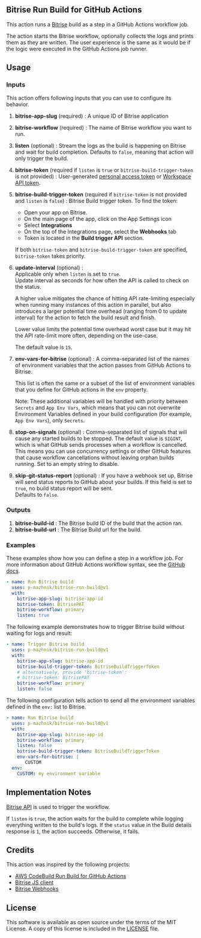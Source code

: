 ## Bitrise Run Build for GitHub Actions

This action runs a [Bitrise][bitrise] build
as a step in a GitHub Actions workflow job.

The action starts the Bitrise workflow, optionally collects the logs and prints them as they are written.
The user experience is the same as it would be if the logic were executed
in the GitHub Actions job runner.

## Usage

### Inputs

This action offers following inputs that you can use to configure its behavior.

1. **bitrise-app-slug** (required) : A unique ID of Bitrise application
1. **bitrise-workflow** (required) : The name of Bitrise workflow you want to run.

1. **listen** (optional) : 
   Stream the logs as the build is happening on Bitrise and wait for build completion.
   Defaults to `false`, meaning that action will only trigger the build. 

1. **bitrise-token** (required if `listen` is `true` or `bitrise-build-trigger-token` is not provided) :
   User-generated [personal access token][bitrise-pat] or [Workspace API token][bitrise-workspace-token].

1. **bitrise-build-trigger-token** (required if `bitrise-token` is not provided and `listen` is `false`) :
   Bitrise Build trigger token. To find the token: 
   - Open your app on Bitrise.
   - On the main page of the app, click on the App Settings icon
   - Select **Integrations**
   - On the top of the Integrations page, select the **Webhooks** tab
   - Token is located in the **Build trigger API** section.

   If both `bitrise-token` and `bitrise-build-trigger-token` are specified, `bitrise-token` takes priority.

1. **update-interval** (optional) :  
   Applicable only when `listen` is set to `true`.  
   Update interval as seconds for how often the API is called to check on the status.

   A higher value mitigates the chance of hitting API rate-limiting especially when
   running many instances of this action in parallel, but also introduces a larger
   potential time overhead (ranging from 0 to update interval) for the action to
   fetch the build result and finish.

   Lower value limits the potential time overhead worst case but it may hit the API
   rate-limit more often, depending on the use-case.

   The default value is `15`.

1. **env-vars-for-bitrise** (optional) :
   A comma-separated list of the names of environment variables
   that the action passes from GitHub Actions to Bitrise.

   This list is often the same or a subset of the list of environment variables
   that you define for GitHub actions in the `env` property.

   Note: These additional variables will be handled with priority between `Secrets` and `App Env Vars`,
   which means that you can not overwrite Environment Variables defined in your build configuration
   (for example, `App Env Vars`), only `Secrets`.

1. **stop-on-signals** (optional) :
   Comma-separated list of signals that will cause any started builds to be
   stopped. The default value is `SIGINT`, which is what GitHub sends processes
   when a workflow is cancelled. This means you can use concurrency settings or
   other GitHub features that cause workflow cancellations without leaving
   orphan builds running. Set to an empty string to disable.

1. **skip-git-status-report** (optional) :
   If you have a webhook set up, Bitrise will send status reports to GitHub about your builds. 
   If this field is set to `true`, no build status report will be sent.  
   Defaults to `false`.

### Outputs

1. **bitrise-build-id** : The Bitrise build ID of the build that the action ran.
1. **bitrise-build-url** : The Bitrise Build url for the build.

### Examples

These examples show how you can define a step in a workflow job.
For more information about GitHub Actions workflow syntax,
see the [GitHub docs][github workflow syntax].

```yaml
- name: Run Bitrise build
  uses: p-mazhnik/bitrise-run-build@v1
  with:
    bitrise-app-slug: bitrise-app-id
    bitrise-token: BitrisePAT
    bitrise-workflow: primary
    listen: true
```

The following example demonstrates how to trigger Bitrise build without waiting for logs and result:
```yaml
- name: Trigger Bitrise build
  uses: p-mazhnik/bitrise-run-build@v1
  with:
    bitrise-app-slug: bitrise-app-id
    bitrise-build-trigger-token: BitriseBuildTriggerToken
    # alternatively, provide 'bitrise-token':
    # bitrise-token: BitrisePAT
    bitrise-workflow: primary
    listen: false
```

The following configuration tells action
to send all the environment variables defined in the `env:` list to Bitrise.

```yaml
- name: Run Bitrise build
  uses: p-mazhnik/bitrise-run-build@v1
  with:
    bitrise-app-slug: bitrise-app-id
    bitrise-workflow: primary
    listen: false
    bitrise-build-trigger-token: BitriseBuildTriggerToken
    env-vars-for-bitrise: |
       CUSTOM
  env:
    CUSTOM: my environment variable
```

## Implementation Notes

[Bitrise API][bitrise-api] is used to trigger the workflow.

If `listen` is `true`, the action waits for the build to complete while logging everything written to the build's logs.
If the `status` value in the Build details response is `1`, the action succeeds.
Otherwise, it fails.

## Credits

This action was inspired by the following projects:

- [AWS CodeBuild Run Build for GitHub Actions](https://github.com/aws-actions/aws-codebuild-run-build/)
- [Bitrise JS client](https://github.com/lifeomic/bitrise/)
- [Bitrise Webhooks](https://github.com/bitrise-io/bitrise-webhooks/)

## License

This software is available as open source under the terms of the MIT License. 
A copy of this license is included in the [LICENSE][license] file.

[bitrise]: https://bitrise.io/
[bitrise-pat]: https://devcenter.bitrise.io/en/accounts/personal-access-tokens.html#creating-a-personal-access-token
[bitrise-workspace-token]: https://devcenter.bitrise.io/en/workspaces/workspace-api-token.html#creating-a-workspace-api-token
[bitrise-api]: https://devcenter.bitrise.io/en/api.html
[github workflow syntax]: https://help.github.com/en/actions/automating-your-workflow-with-github-actions/workflow-syntax-for-github-actions
[license]: ./LICENSE
